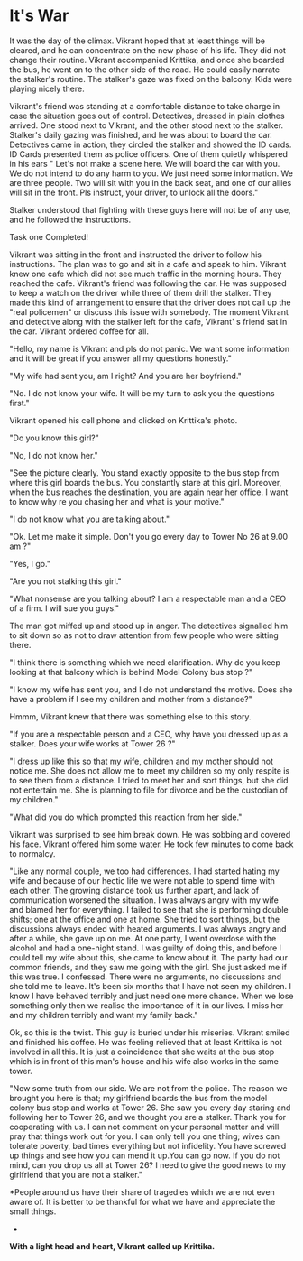 # It's War

It was the day of the climax. Vikrant hoped that at least things will be cleared, and he can concentrate on the new phase of his life. They did not change their routine. Vikrant accompanied Krittika, and once she boarded the bus, he went on to the other side of the road. He could easily narrate the stalker's routine. The stalker's gaze was fixed on the balcony. Kids were playing nicely there.


Vikrant's friend was standing at a comfortable distance to take charge in case the situation goes out of control. Detectives, dressed in plain clothes arrived. One stood next to Vikrant, and the other stood next to the stalker. Stalker's daily gazing was finished, and he was about to board the car. Detectives came in action, they circled the stalker and showed the ID cards. ID Cards presented them as police officers. One of them quietly whispered in his ears " Let's not make a scene here. We will board the car with you. We do not intend to do any harm to you. We just need some information. We are three people. Two will sit with you in the back seat, and one of our allies will sit in the front. Pls instruct, your driver, to unlock all the doors."


Stalker understood that fighting with these guys here will not be of any use, and he followed the instructions.


Task one Completed!


Vikrant was sitting in the front and instructed the driver to follow his instructions. The plan was to go and sit in a cafe and speak to him. Vikrant knew one cafe which did not see much traffic in the morning hours. They reached the cafe. Vikrant's friend was following the car. He was supposed to keep a watch on the driver while three of them drill the stalker. They made this kind of arrangement to ensure that the driver does not call up the "real policemen" or discuss this issue with somebody. The moment Vikrant and detective along with the stalker left for the cafe, Vikrant' s friend sat in the car.
Vikrant ordered coffee for all.


"Hello, my name is Vikrant and pls do not panic. We want some information and it will be great if you answer all my questions honestly."

"My wife had sent you, am I right? And you are her boyfriend."

"No. I do not know your wife. It will be my turn to ask you the questions first."

Vikrant opened his cell phone and clicked on Krittika's photo.

"Do you know this girl?"

"No, I do not  know her."

"See the picture clearly. You stand exactly opposite to the bus stop from where this girl boards the bus. You constantly stare at this girl. Moreover, when the bus reaches the destination, you are again near her office. I want to know why re you chasing her and what is your motive."

"I do not know what you are talking  about."

"Ok. Let me make it simple. Don't you go every day to Tower No 26 at 9.00 am ?"

"Yes, I go."

"Are you not stalking this girl."

"What nonsense are you talking about? I am a respectable man and a CEO of a firm. I will sue you guys."

The man got miffed up and stood up in anger. The detectives signalled him to sit down so as not to draw attention from few people who were sitting there.

"I think there is something which we need clarification. Why do you keep looking at that balcony which is behind Model Colony bus stop ?"

"I know my wife has sent you, and I do not understand the motive. Does she have a problem if I see my children and mother from a distance?"

Hmmm, Vikrant knew that there was something else to this story.

"If you are a respectable person and a CEO, why have you dressed up as a stalker. Does your wife works at Tower 26 ?"

"I dress up like this so that my wife, children and my mother should not notice me. She does not allow me to meet my children so my only respite is to see them from a distance. I tried to meet her and sort things, but she did not entertain me. She is planning to file for divorce and be the custodian of my children."

"What did you do which prompted this reaction from her side."

Vikrant was surprised to see him break down. He was sobbing and covered his face. Vikrant offered him some water. He took few minutes to come back to normalcy.

"Like any normal couple, we too had differences. I had started hating my wife and because of our hectic life we were not able to spend time with each other. The growing distance took us further apart, and lack of communication worsened the situation. I was always angry with my wife and blamed her for everything. I failed to see that she is performing double shifts; one at the office and one at home. She tried to sort things, but the discussions always ended with heated arguments. I was always angry and after a while, she gave up on me. At one party, I went overdose with the alcohol and had a one-night stand. I was guilty of doing this, and before I could tell my wife about this, she came to know about it. The party had our common friends, and they saw me going with the girl. She just asked me if this was true. I confessed. There were no arguments, no discussions and she told me to leave. It's  been six months that I have not seen my children. I know I have behaved terribly and just need one more chance. When we lose something only then we realise the importance of it in our lives. I miss her and my children terribly and want my family back."

Ok, so this is the twist. This guy is buried under his miseries. Vikrant smiled and finished his coffee. He was feeling relieved that at least Krittika is not involved in all this. It is just a coincidence that she waits at the bus stop which is in front of this man's house and his wife also works in the same tower.

"Now some truth from our side. We are not from the police. The reason we brought you here is that; my girlfriend boards the bus from the model colony bus stop and works at Tower 26. She saw you every day staring and following her to Tower 26, and we thought you are a stalker. Thank you for cooperating with us. I can not comment on your personal matter and will pray that things work out for you. I can only tell you one thing; wives can tolerate poverty, bad times everything but not infidelity. You have screwed up things and see how you can mend it up.You can go now. If you do not mind, can you drop us all at Tower 26? I need to give the good news to my girlfriend that you are not a stalker."

*People around us have their share of tragedies which we are not even aware of. It is better to be thankful for what we have and appreciate the small things.

*
**With a light head and heart, Vikrant called up Krittika.**